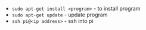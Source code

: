 - `sudo apt-get install <program>` - to install program
- `sudo apt-get update` - update program
- `ssh pi@<ip address>` - ssh into pi
